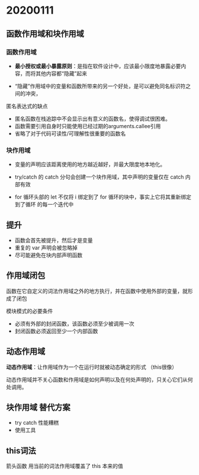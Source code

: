 # 20200111

## 函数作用域和块作用域

### 函数作用域

- **最小授权或最小暴露原则**：是指在软件设计中，应该最小限度地暴露必要内容，而将其他内容都“隐藏”起来

- “隐藏”作用域中的变量和函数所带来的另一个好处，是可以避免同名标识符之间的冲突，

匿名表达式的缺点

- 匿名函数在栈追踪中不会显示出有意义的函数名，使得调试很困难。
- 函数需要引用自身时只能使用已经过期的arguments.callee引用
- 省略了对于代码可读性/可理解性很重要的函数名

### 块作用域

- 变量的声明应该距离使用的地方越近越好，并最大限度地本地化。
- try/catch 的 catch 分句会创建一个块作用域，其中声明的变量仅在 catch 内部有效

- for 循环头部的 let 不仅将 i 绑定到了 for 循环的块中，事实上它将其重新绑定到了循环 的每一个迭代中

## 提升

- 函数会首先被提升，然后才是变量
- 重复的 var 声明会被忽略掉
- 尽可能避免在块内部声明函数

## 作用域闭包

函数在它自定义的词法作用域之外的地方执行，并在函数中使用外部的变量，就形成了闭包

模块模式的必要条件

- 必须有外部的封闭函数，该函数必须至少被调用一次
- 封闭函数必须返回至少一个内部函数

## 动态作用域

**动态作用域**：让作用域作为一个在运行时就被动态确定的形式 （this很像）

动态作用域并不关心函数和作用域是如何声明以及在何处声明的，只关心它们从何处调用。

## 块作用域 替代方案

- try catch 性能糟糕
- 使用工具

## this词法

箭头函数 用当前的词法作用域覆盖了 this 本来的值
